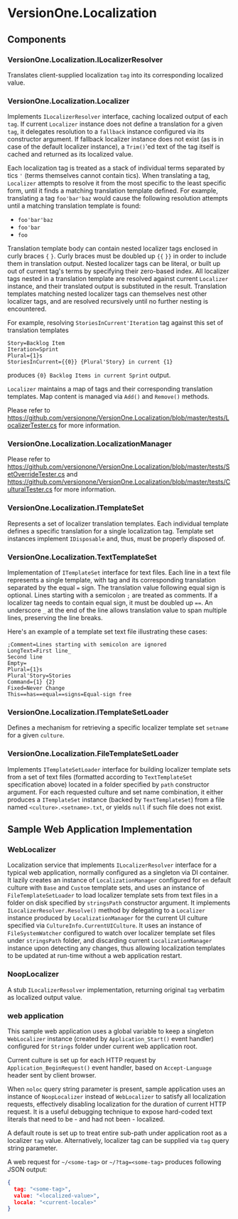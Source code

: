 VersionOne.Localization
=======================

Components
----------

### VersionOne.Localization.ILocalizerResolver

Translates client-supplied localization `tag` into its corresponding localized value.

### VersionOne.Localization.Localizer

Implements `ILocalizerResolver` interface, caching localized output of each `tag`. If current `Localizer` instance does not define a translation for a given `tag`, it delegates resolution to a `fallback` instance configured via its constructor argument. If fallback localizer instance does not exist (as is in case of the default localizer instance), a `Trim()`'ed text of the tag itself is cached and returned as its localized value.

Each localization tag is treated as a stack of individual terms separated by tics `'` (terms themselves cannot contain tics). When translating a tag, `Localizer` attempts to resolve it from the most specific to the least specific form, until it finds a matching translation template defined. For example, translating a tag `foo'bar'baz` would cause the following resolution attempts until a matching translation template is found:

* `foo'bar'baz`
* `foo'bar`
* `foo`

Translation template body can contain nested localizer tags enclosed in curly braces `{` `}`. Curly braces must be doubled up `{{` `}}` in order to include them in translation output. Nested localizer tags can be literal, or built up out of current tag's terms by specifying their zero-based index. All localizer tags nested in a translation template are resolved against current `Localizer` instance, and their translated output is substituted in the result. Translation templates matching nested localizer tags can themselves nest other localizer tags, and are resolved recursively until no further nesting is encountered.

For example, resolving `StoriesInCurrent'Iteration` tag against this set of translation templates

```
Story=Backlog Item
Iteration=Sprint
Plural={1}s
StoriesInCurrent={{0}} {Plural'Story} in current {1}
```

produces `{0} Backlog Items in current Sprint` output.

`Localizer` maintains a map of tags and their corresponding translation templates. Map content is managed via `Add()` and `Remove()` methods.

Please refer to https://github.com/versionone/VersionOne.Localization/blob/master/tests/LocalizerTester.cs for more information.

### VersionOne.Localization.LocalizationManager

Please refer to https://github.com/versionone/VersionOne.Localization/blob/master/tests/SetOverrideTester.cs and https://github.com/versionone/VersionOne.Localization/blob/master/tests/CulturalTester.cs for more information.

### VersionOne.Localization.ITemplateSet

Represents a set of localizer translation templates. Each individual template defines a specific translation for a single localization tag. Template set instances implement `IDisposable` and, thus, must be properly disposed of.

### VersionOne.Localization.TextTemplateSet

Implementation of `ITemplateSet` interface for text files. Each line in a text file represents a single template, with tag and its corresponding translation separated by the equal `=` sign. The translation value following equal sign is optional. Lines starting with a semicolon `;` are treated as comments. If a localizer tag needs to contain equal sign, it must be doubled up `==`. An underscore `_` at the end of the line allows translation value to span multiple lines, preserving the line breaks.

Here's an example of a template set text file illustrating these cases:

```
;Comment=Lines starting with semicolon are ignored
LongText=First line_
Second line
Empty=
Plural={1}s
Plural'Story=Stories
Command={1} {2}
Fixed=Never Change
This==has==equal==signs=Equal-sign free
```

### VersionOne.Localization.ITemplateSetLoader

Defines a mechanism for retrieving a specific localizer template set `setname` for a given `culture`.

### VersionOne.Localization.FileTemplateSetLoader

Implements `ITemplateSetLoader` interface for building localizer template sets from a set of text files (formatted according to `TextTemplateSet` specification above) located in a folder specified by `path` constructor argument. For each requested culture and set name combination, it either produces a `ITemplateSet` instance (backed by `TextTemplateSet`) from a file named `<culture>.<setname>.txt`, or yields `null` if such file does not exist.

Sample Web Application Implementation
----------------------------------

### WebLocalizer

Localization service that implements `ILocalizerResolver` interface for a typical web application, normally configured as a singleton via DI container. It lazily creates an instance of `LocalizationManager` configured for `en` default culture with `Base` and `Custom` template sets, and uses an instance of `FileTemplateSetLoader` to load localizer template sets from text files in a folder on disk specified by `stringsPath` constructor argument. It implements `ILocalizerResolver.Resolve()` method by delegating to a `Localizer` instance produced by `LocalizationManager` for the current UI culture specified via `CultureInfo.CurrentUICulture`. It uses an instance of `FileSystemWatcher` configured to watch over localizer template set files under `stringsPath` folder, and discarding current `LocalizationManager` instance upon detecting any changes, thus allowing localization templates to be updated at run-time without a web application restart.

### NoopLocalizer

A stub `ILocalizerResolver` implementation, returning original `tag` verbatim as localized output value.

### web application

This sample web application uses a global variable to keep a singleton `WebLocalizer` instance (created by `Application_Start()` event handler) configured for `Strings` folder under current web application root.

Current culture is set up for each HTTP request by `Application_BeginRequest()` event handler, based on `Accept-Language` header sent by client browser.

When `noloc` query string parameter is present, sample application uses an instance of `NoopLocalizer` instead of `WebLocalizer` to satisfy all localization requests, effectively disabling localization for the duration of current HTTP request. It is a useful debugging technique to expose hard-coded text literals that need to be - and had not been - localized.

A default route is set up to treat entire sub-path under application root as a localizer `tag` value. Alternatively, localizer tag can be supplied via `tag` query string parameter.

A web request for `~/<some-tag>` or `~/?tag=<some-tag>` produces following JSON output:

```json
{
  tag: "<some-tag>",
  value: "<localized-value>",
  locale: "<current-locale>"
}
```
